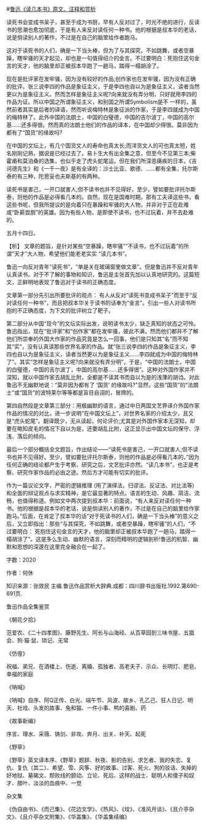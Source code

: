 #[鲁迅《读几本书》原文、注释和赏析](https://www.vrrw.net/wx/9721.html)

读死书会变成书呆子，甚至于成为书厨，早有人反对过了，时光不绝的进行，反读书的思潮也愈加彻底，于是有人来反对读任何一种书。他的根据是叔本华的老话，说是倘读别人的著作，不过是在自己的脑里给作者跑马。

这对于读死书的人们，确是一下当头棒，但为了与其探究，不如跳舞，或者空暴躁，瞎牢骚的天才起见，却也是一句值得绍介的金言。不过要明白：死抱住这句金言的天才，他的脑里却正被叔本华跑了一趟马，踏得一榻胡涂了。

现在是批评家在发牢骚，因为没有较好的作品;创作家也在发牢骚，因为没有正确的批评。张三说李四的作品是象征主义，于是李四也自以为是象征主义，读者当然更以为是象征主义。然而怎样是象征主义呢?向来就没有弄分明，只好就用李四的作品为证。所以中国之所谓象征主义，和别国之所谓Symbolism是不 一样的，虽然前者其实是后者的译语，然而听说梅特林是象征派的作家，于是李四就成为中国的梅特林了。此外中国的法朗土，中国的白璧德，中国的吉尔波丁，中国的高尔基……还多得很。然而真的法朗士他们的作品的译本，在中国却少得很。莫非因为都有了“国货”的缘故吗?

在中国的文坛上，有几个国货文人的寿命也真太长;而洋货文人的可也真太短，姓名刚刚记熟，据说是已经过去了。易卜生大有出全集之意，但至今不见第三本;柴霍甫和莫泊桑的选集，也似乎走了虎头蛇尾运。但在我们所深恶痛疾的日本，《吉诃德先生》和《一千一夜》是有全译的：沙士比亚、歌德、……都有全集，托尔斯泰的有三种，陀思妥也夫斯基的有两种。

读死书是害己，一开口就害人;但不读书也并不见得好，至少，譬如要批评托尔斯泰，则他的作品是必得看几本的。自然，现在是国难时期，那有工夫译这些书，看这些书呢，但我所提议的是向着只在暴躁和牢骚的大人物，并非对于正在赴难或“卧薪尝胆”的英雄。因为有些人物，是即使不读书，也不过玩着，并不去赴难的。

五月十四日。



【析】 文章的题旨，是针对某些“空暴躁，瞎牢骚”“不读书，也不过玩着”的所谓“天才”大人物，希望他们能老老实实 “读几本书”。

鲁迅一向反对青年“读死书”，“单是关在玻璃窗里做文章”。但是鲁迅并不反对青年认真读书。对于不了解的事物和知识，鲁迅是主张首先加以认真地研究的。这篇短文，正鲜明地表现了鲁迅对于读书的正确态度。

文章第一部分先引出所要批评的观点： 有人从反对“读死书变成书呆子”而至于“反对读任何一种书”，而且把叔本华关于读书的话奉为“金言”。引出一些人对读书所抱的不正确态度，为下文的批评树立了靶子。

第二部分从中国“现今”的文坛实际出发，说明读书太少，缺乏真知的状态之可怜。鲁迅指出，现在“批评家”和“创作家”都在发牢骚，彼此不满，然而他们都并不了解他们所崇奉的外国大作家的作品究竟是怎么一回事，他们是只知其“名”而不知其“实”，没有认真读那些世界名家的作品。就“张三说李四的作品是象征主义，李四也自以为是象征主义，读者当然更以为是象征主义……李四就成为中国的梅特林了”。其实“怎样是象征主义呢?向来就没有弄分明”，于是，“中国的法朗士，中国的白璧德，中国的吉尔波丁，中国的高尔基……还多得很”。这种对外国作家并不深知，就以中国作家去胡乱比附，全都是不读其书而自以为是的浅薄的胡诌。对此鲁迅不无幽默地说：“莫非因为都有了 ‘国货’ 的缘故吗?”显然，这些“国货”的“法朗士”或“国货”的波特莱尔等等都是盲目自诩的，冒牌的。

第四自然段是文章第三部分：用极幽默的语言，通过中日两国文艺界译介外国作家作品的情况的对比，进一步说明“在中国文坛上”，对世界名家的介绍太少，且又是“虎头蛇尾”。翻译既少，无从读起，何论评价;尤其是对外国作家本无深知，却要在略知皮毛的情况下自以为是，还要胡乱比附，这正显示出中国文坛的保守、浮浅、落后的倾向。

最后一个部分概括全文题旨，作出结论——“读死书是害己，一开口就害人;但不读书也并不见得好。至少，譬如要批评托尔斯泰，则他的作品是必得看几本的。”因为任何正确的结论都产生于考察、研究之后，文艺批评亦然。“读几本书”，也正是考察、研究作家作品的必由之途。然后方才可能有切实的批评。

作为一篇议论文字，严密的逻辑推理 (用了演绎法，归谬法、反证法、对比法等)和全面的辩证观点与求实精神，是它最显著的特点。语言的生动、风趣、简洁、流畅，也值得称道。例如文中两次提到叔本华：前面说，“有人来反对读任何一种书。他的根据是叔本华的老话，说是倘读别人的著作，不过是在自己的脑里给作家跑马。”后面，在肯定了叔本华的话“对于死读书的人们，确是一下当头棒”的意义之后，又立即指出：那些“与其探究，不如跳舞，或者空暴躁，瞎牢骚”的人们，“不过要明白： 死抱住这句金言的天才，他的脑里却正被叔本华跑了一趟马，踏得一榻胡涂了”。这是多么生动、幽默的语言，深刻而精明的逻辑剖析!鲁迅的机智、幽默和思想的深邃在这里完全融合在一起了。

字数：2020

作者：何休

知识来源：张效民 主编.鲁迅作品赏析大辞典.成都：四川辞书出版社.1992.第690-691页.

鲁迅作品全集鉴赏

《朝花夕拾》

范爱农、《二十四孝图》、藤野先生、阿长与山海经、从百草园到三味书屋、五猖会、狗·猫·鼠、琐记、无常

《仿徨》

祝福、弟兄、在酒楼上、伤逝、离婚、孤独者、高老夫子、示众、长明灯、肥皂、幸福的家庭

《呐喊》

《呐喊》自序、阿Q正传、白光、端午节、风波、故乡、孔乙己、狂人日记、明天、社戏、头发的故事、兔和猫、一件小事、鸭的喜剧、药

《故事新编》

序言、理水、采薇、铸剑、非攻、奔月、出关、补天、起死

《野草》

《野草》英文译本序、《野草》题辞、秋夜、影的告别、求乞者、我的失恋、复仇、复仇〔其二〕、希望、雪、风筝、好的故事、过客、死火、狗的驳诘、失掉的好地狱、墓碣文、颓败线的颤动、立论、死后、这样的战士、聪明人和傻子和奴才、腊叶、淡淡的血痕中、一觉

杂文集

《伪自由书》、《而己集》、《花边文学》、《热风》、《坟》、《准风月谈》、《且介亭杂文》、《且介亭杂文附集》、《华盖集》、《华盖集续编》

